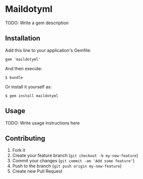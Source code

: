 # Maildotyml

TODO: Write a gem description

## Installation

Add this line to your application's Gemfile:

    gem 'maildotyml'

And then execute:

    $ bundle

Or install it yourself as:

    $ gem install maildotyml

## Usage

TODO: Write usage instructions here

## Contributing

1. Fork it
2. Create your feature branch (`git checkout -b my-new-feature`)
3. Commit your changes (`git commit -am 'Add some feature'`)
4. Push to the branch (`git push origin my-new-feature`)
5. Create new Pull Request
